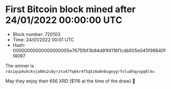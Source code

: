 # First Bitcoin block mined after 24/01/2022 00:00:00 UTC

* Block number: 720103
* Time: 24/01/2022 00:01 UTC
* Hash: 00000000000000000005e7675fbf3b84d91f4116f1cdb505e045f96640ff4097

The winner is `rdx1qsp4uhckvja80u2s8yrztu47fq6kr4f5q5z8a0n6ugeygrfvludhqysgq6l4v`.

May they enjoy their 656 XRD ($116 at the time of the draw) 🙏